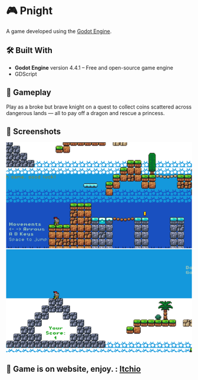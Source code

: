 # 🎮 Pnight

A game developed using the [Godot Engine](https://godotengine.org/).  


## 🛠️ Built With

- **Godot Engine** version 4.4.1 – Free and open-source game engine
- GDScript 


## 🎯 Gameplay

Play as a broke but brave knight on a quest to collect coins scattered across dangerous lands — all to pay off a dragon and rescue a princess.

## 📸 Screenshots

![screenshot1](screenshots/screen1.png)  
![screenshot2](screenshots/screen2.png)

## 🚀 Game is on website, enjoy. : [Itchio](https://lussskki.itch.io/pnight)

